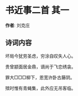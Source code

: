 # 书近事二首  其一

**作者**: 刘克庄

## 诗词内容

坏局今犹劳圣虑，穷涂自叹失人心。

贵曾颛面居金鼎，谪尚于飞恋绣衾。

罪大□□□柳下，恩宽许卧古藤阴。

殡时惟有青蝇集，此外应无吊客临。

